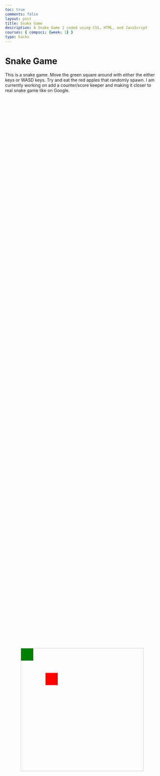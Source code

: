 ```yaml
---
toc: true
comments: false
layout: post
title: Snake Game
description: A Snake Game I coded using CSS, HTML, and JavaScript
courses: { compsci: {week: 1} }
type: hacks
---
```


# Snake Game

This is a snake game. Move the green square around with either the either keys or WASD keys. Try and eat the red apples that randomly spawn. I am currently working on add a counter/score keeper and making it closer to real snake game like on Google. 

<div id="container">
    <div id="game-container">
        <div id="snake" style="left: 0; top: 0;"></div>
        <div id="apple" style="left: 80px; top: 80px;"></div>
    </div>
</div>

<style>
    #container {
        display: flex;
        justify-content: center;
        align-items: center;
        height: 100vh;
    }

    #game-container {
        width: 400px;
        height: 400px;
        border: 1px solid #ccc;
        position: relative;
    }

    #snake {
        width: 40px;
        height: 40px;
        background-color: green;
        position: absolute;
    }

    #apple {
        width: 40px;
        height: 40px;
        background-color: red;
        position: absolute;
    }
</style>

<script>
    let snake = document.getElementById('snake');
    let apple = document.getElementById('apple');
    let x = 0;
    let y = 0;
    let appleX = 80;
    let appleY = 80;

    function updateSnakePosition() {
        snake.style.left = x + 'px';
        snake.style.top = y + 'px';
    }

    function updateApplePosition() {
        apple.style.left = appleX + 'px';
        apple.style.top = appleY + 'px';
    }

    function randomPosition() {
        appleX = Math.floor(Math.random() * 10) * 40;
        appleY = Math.floor(Math.random() * 10) * 40;
    }

    document.addEventListener('keydown', (event) => {
        switch (event.key) {
            case 'ArrowUp':
            case 'w':
                if (y > 0) y -= 40;
                break;
            case 'ArrowDown':
            case 's':
                if (y < 360) y += 40;
                break;
            case 'ArrowLeft':
            case 'a':
                if (x > 0) x -= 40;
                break;
            case 'ArrowRight':
            case 'd':
                if (x < 360) x += 40;
                break;
        }

        // Check for collision with the apple
        if (x === appleX && y === appleY) {
            randomPosition();
            updateApplePosition();
        }

        updateSnakePosition();
    });

    // Initialize the apple's position
    randomPosition();
    updateApplePosition();
</script>

